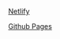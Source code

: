 [Netlify](https://password-generator-1website.netlify.app/)

[Github Pages](https://meenalshekokar8.github.io/password-generator.github.io/)
